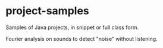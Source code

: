 # project-samples
Samples of Java projects, in snippet or full class form.

Fourier analysis on sounds to detect "noise" without listening.

